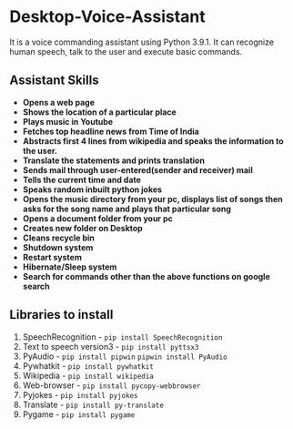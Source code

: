 # Desktop-Voice-Assistant
It is a voice commanding assistant using Python 3.9.1. It can recognize human speech, talk to the user and execute basic commands.

## Assistant Skills
* **Opens a web page**
* **Shows the location of a particular place**
* **Plays music in Youtube**
* **Fetches top headline news from Time of India**
* **Abstracts first 4 lines from wikipedia and speaks the information to the user.**
* **Translate the statements and prints translation**
* **Sends mail through user-entered(sender and receiver) mail**
* **Tells the current time and date**
* **Speaks random inbuilt python jokes**
* **Opens the music directory from your pc, displays list of songs then asks for the song name and plays that particular song**
* **Opens a document folder from your pc**
* **Creates new folder on Desktop**
* **Cleans recycle bin**
* **Shutdown system**
* **Restart system**
* **Hibernate/Sleep system**
* **Search for commands other than the above functions on google search**

## Libraries to install
1. SpeechRecognition - 
`pip install SpeechRecognition`
2. Text to speech version3 - 
`pip install pyttsx3`
3. PyAudio - 
`pip install pipwin`
`pipwin install PyAudio`
4. Pywhatkit - 
`pip install pywhatkit` 
5. Wikipedia - 
`pip install wikipedia`
6. Web-browser -
`pip install pycopy-webbrowser`
7. Pyjokes - 
`pip install pyjokes`
8. Translate -
`pip install py-translate`
9. Pygame -
`pip install pygame`
